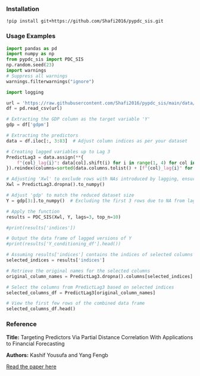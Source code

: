 ### Installation


```
!pip install git+https://github.com/Shafi2016/pypdc_sis.git
```

### Usage Examples



```python
import pandas as pd
import numpy as np
from pypdc_sis import PDC_SIS
np.random.seed(23) 
import warnings
# Suppress all warnings
warnings.filterwarnings("ignore")

import logging

url = 'https://raw.githubusercontent.com/Shafi2016/pypdc_sis/main/data/google_trends.csv'
df = pd.read_csv(url)

# Extracting the GDP column as the target variable 'Y'
gdp = df['gdpm']

# Extracting the predictors
data = df.iloc[:, 3:83]  # Adjust column indices as per your dataset

# Creating lagged variables up to Lag 3
PredictLag3 = data.assign(**{
    f"{col}_lag{i}": data[col].shift(i) for i in range(1, 4) for col in data
}).reindex(columns=sorted(data.columns.tolist() + [f"{col}_lag{i}" for i in range(1, 4) for col in data], key=lambda x: (len(x), x)))

# Adjusting 'Xwl' to exclude rows with NAs introduced by lagging, ensuring alignment with 'Y'
Xwl = PredictLag3.dropna().to_numpy()

# Adjust 'gdp' to match the reduced dataset size
Y = gdp[3:].to_numpy()  # Excluding the first 3 rows due to NA from lagging

# Apply the function
results = PDC_SIS(Xwl, Y, lags=3, top_n=10)

#print(results['indices'])

# Output the data frame of lagged versions of Y
#print(results['Y_conditioning_df'].head())

# Assuming results['indices'] contains the indices of selected columns
selected_indices = results['indices']

# Retrieve the original names for the selected columns
original_column_names = PredictLag3.dropna().columns[selected_indices]

# Select the columns from PredictLag3 based on selected indices
selected_columns_df = PredictLag3[original_column_names]

# View the first few rows of the combined data frame
selected_columns_df.head()

```
### Reference

**Title:** Targeting Predictors Via Partial Distance Correlation With Applications to Financial Forecasting

**Authors:** Kashif Yousufa and Yang Fengb

[Read the paper here](https://yangfeng.hosting.nyu.edu/publication/yousuf-2018-partial/yousuf-2018-partial.pdf)

